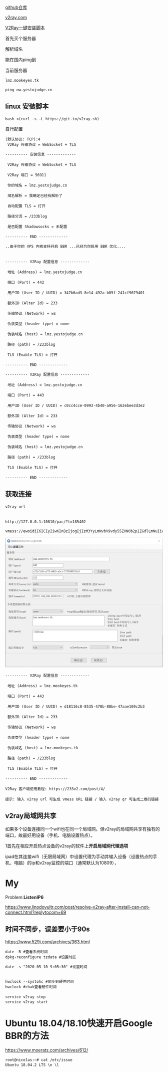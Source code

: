 [github仓库](https://github.com/v2ray/manual)

[v2ray.com](https://www.v2ray.com/)

[V2Ray一键安装脚本]([https://github.com/233boy/v2ray/wiki/V2Ray%E4%B8%80%E9%94%AE%E5%AE%89%E8%A3%85%E8%84%9A%E6%9C%AC](https://github.com/233boy/v2ray/wiki/V2Ray一键安装脚本))

首先买个服务器

解析域名

能在国内ping到

当前服务器

```
lmz.mookeyes.tk

```



```
ping ow.yestojudge.cn
```



## linux 安装脚本

```shell
bash <(curl -s -L https://git.io/v2ray.sh)
```

自行配置

```
(默认协议: TCP):4
 V2Ray 传输协议 = WebSocket + TLS
```

```
---------- 安装信息 -------------

 V2Ray 传输协议 = WebSocket + TLS

 V2Ray 端口 = 56911

 你的域名 = lmz.yestojudge.cn

 域名解析 = 我确定已经有解析了

 自动配置 TLS = 打开

 路径分流 = /233blog

 是否配置 Shadowsocks = 未配置

---------- END -------------

```

```
..由于你的 VPS 内核支持开启 BBR ...已经为你启用 BBR 优化....


---------- V2Ray 配置信息 -------------

 地址 (Address) = lmz.yestojudge.cn

 端口 (Port) = 443

 用户ID (User ID / UUID) = 347b6ad3-8e14-492a-b05f-241cf9679401

 额外ID (Alter Id) = 233

 传输协议 (Network) = ws

 伪装类型 (header type) = none

 伪装域名 (host) = lmz.yestojudge.cn

 路径 (path) = /233blog

 TLS (Enable TLS) = 打开

---------- END -------------
```



```shell
---------- V2Ray 配置信息 -------------

 地址 (Address) = lmz.yestojudge.cn

 端口 (Port) = 443

 用户ID (User ID / UUID) = c0cc4cce-0993-4b40-a956-162ebee3d3e2

 额外ID (Alter Id) = 233

 传输协议 (Network) = ws

 伪装类型 (header type) = none

 伪装域名 (host) = lmz.yestojudge.cn

 路径 (path) = /233blog

 TLS (Enable TLS) = 打开

---------- END -------------
```



## 获取连接

```
v2ray url


http://127.0.0.1:10810/pac/?t=185402
```

```
vmess://ewoidiI6ICIyIiwKInBzIjogIjIzM3YyLmNvbV9vdy55ZXN0b2p1ZGdlLmNuIiwKImFkZCI6ICJvdy55ZXN0b2p1ZGdlLmNuIiwKInBvcnQiOiAiNDQzIiwKImlkIjogIjg1ZjYyYTAwLTkyNTktNDcyMC1iYzM0LTI5Mjg3ZTFkZDZhZiIsCiJhaWQiOiAiMCIsCiJuZXQiOiAid3MiLAoidHlwZSI6ICJub25lIiwKImhvc3QiOiAib3cueWVzdG9qdWRnZS5jbiIsCiJwYXRoIjogIi8yMzNibG9nIiwKInRscyI6ICJ0bHMiCn0K
```



![1578966290726](v2ray/1578966290726.png)



```
---------- V2Ray 配置信息 -------------

 地址 (Address) = lmz.mookeyes.tk

 端口 (Port) = 443

 用户ID (User ID / UUID) = d18116c8-8535-470b-80be-47aae169c2b3

 额外ID (Alter Id) = 233

 传输协议 (Network) = ws

 伪装类型 (header type) = none

 伪装域名 (host) = lmz.mookeyes.tk

 路径 (path) = /233blog

 TLS (Enable TLS) = 打开

---------- END -------------

V2Ray 客户端使用教程: https://233v2.com/post/4/

提示: 输入 v2ray url 可生成 vmess URL 链接 / 输入 v2ray qr 可生成二维码链接
```

## v2ray局域网共享

如果多个设备连接同一个wifi也在同一个局域网。但v2ray的局域网共享有独有的端口，故最好用设备（手机、电脑设置热点）。

1首先在相应开启热点设备的v2ray的软件上**开启局域网代理选项**

ipad在其连接wifi（无限局域网）中设置代理为手动并输入设备（设置热点的手机、电脑）的ip和v2ray监控的端口（通常默认为10809），

# My

Problem:**ListenIP6**

https://www.linodovultr.com/post/resolve-v2ray-after-install-can-not-connect.html?replytocom=69

## 时间不同步，误差要小于90s

https://www.529i.com/archives/363.html

```shell
date -R #查看系统时间
dpkg-reconfigure tzdata #设置时区
```

```shell
date -s "2020-05-10 9:05:30" #设置时间
```

```

hwclock --systohc #同步到硬件时间
hwclock #chak查看硬件时间

service v2ray stop
service v2ray start
```

# Ubuntu 18.04/18.10快速开启Google BBR的方法

https://www.moerats.com/archives/612/

```shell
root@nicolas:~# cat /etc/issue
Ubuntu 18.04.2 LTS \n \l
```

